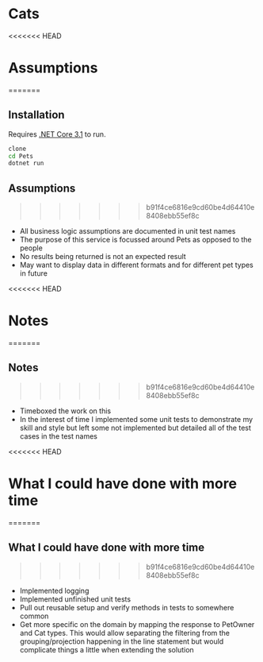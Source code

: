 # Cats


<<<<<<< HEAD

# Assumptions
=======
## Installation

Requires [.NET Core 3.1](https://dotnet.microsoft.com/download/dotnet-core/3.1) to run.

```sh
clone
cd Pets
dotnet run
```


## Assumptions
>>>>>>> b91f4ce6816e9cd60be4d64410e8408ebb55ef8c
- All business logic assumptions are documented in unit test names
- The purpose of this service is focussed around Pets as opposed to the people
- No results being returned is not an expected result
- May want to display data in different formats and for different pet types in future


<<<<<<< HEAD
# Notes
=======
## Notes
>>>>>>> b91f4ce6816e9cd60be4d64410e8408ebb55ef8c
- Timeboxed the work on this
- In the interest of time I implemented some unit tests to demonstrate my skill and style but left some not implemented but detailed all of the test cases in the test names


<<<<<<< HEAD
# What I could have done with more time
=======
## What I could have done with more time
>>>>>>> b91f4ce6816e9cd60be4d64410e8408ebb55ef8c
- Implemented logging
- Implemented unfinished unit tests
- Pull out reusable setup and verify methods in tests to somewhere common
- Get more specific on the domain by mapping the response to PetOwner and Cat types. This would allow separating the filtering from the grouping/projection happening in the line statement but would complicate things a little when extending the solution
